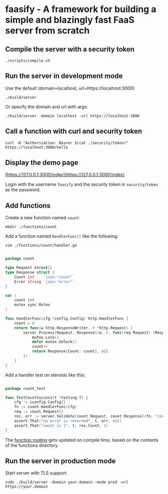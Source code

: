 # faasify - A framework for building a simple and blazingly fast FaaS server from scratch

## Compile the server with a security token

    ./scripts/compile.sh

## Run the server in development mode

Use the default (domain=localhost, url=https://localhost:3000)

    ./build/server 

Or specify the domain and url with args:

    ./build/server -domain localhost -url https://localhost:3000

## Call a function with curl and security token

    curl -H "Authorization: Bearer $(cat ./security/token)" https://localhost:3000/hello

## Display the demo page

[https://127.0.0.1:3000/index](https://127.0.0.1:3000/index)

Login with the username <code>faasify</code> and the security token in <code>security/token</code> as the password.

## Add functions

Create a new function named <code>count</code>:

    mkdir ./functions/count

Add a function named <code>HandlerFunc()</code> like the following:
    
    vim ./functions/count/handler.go

```go

package count

type Request struct{}
type Response struct {
	Count int    `json:"count"`
	Error string `json:"error"`
}

var (
	count int
	mutex sync.Mutex
)

func HandlerFunc(cfg *config.Config) http.HandlerFunc {
	count = 0
	return func(w http.ResponseWriter, r *http.Request) {
		server.Process[Request, Response](w, r, func(req Request) (Response, error) {
			mutex.Lock()
			defer mutex.Unlock()
			count++
			return Response{Count: count}, nil
		})
	}
}
```

Add a handler test on steroids like this:

```go

package count_test

func TestCountSuccess(t *testing.T) {
	cfg := &config.Config{}
	fn := count.HandlerFunc(cfg)
	req := count.Request{}
	res, err := server.Validate[count.Request, count.Response](fn, "count", req, cfg)
	assert.That("no error is returned", t, err, nil)
	assert.That("count is 1", t, res.Count, 1)
}

```

The [function routing](/internal/http/server/router.go) gets updated on compile time, based on the contents of the functions directory.

## Run the server in production mode

Start server with TLS support:

	sudo ./build/server -domain your.domain -mode prod -url https://your.domain

